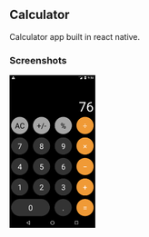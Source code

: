 ## Calculator
Calculator app built in react native.

### Screenshots
<img src="assets/screenshots/screenshot.png" alt="Game Screen" width="30%" height="auto">
